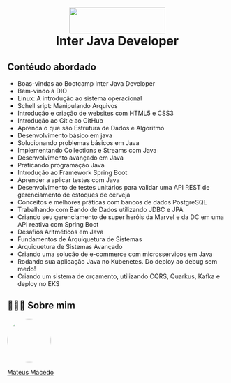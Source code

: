<h1 align="center">
<img src="https://upload.wikimedia.org/wikipedia/commons/3/36/Logo-banco-inter.svg" width="220" height="60">
 <br>
 Inter Java Developer
</h1>

## Contéudo abordado 

- Boas-vindas ao Bootcamp Inter Java Developer
- Bem-vindo à DIO
- Linux: A introdução ao sistema operacional
- Schell sript: Manipulando Arquivos
- Introdução e criação de websites com HTML5 e CSS3
- Introdução ao Git e ao GitHub
- Aprenda o que são Estrutura de Dados e Algoritmo
- Desenvolvimento básico em java
- Solucionando problemas básicos em Java
- Implementando Collections e Streams com Java
- Desenvolvimento avançado em Java
- Praticando programação Java
- Introdução ao Framework Spring Boot
- Aprender a aplicar testes com Java
- Desenvolvimento de testes unitários para validar uma API REST de gerenciamento de estoques de cerveja
- Conceitos e melhores práticas com bancos de dados PostgreSQL
- Trabalhando com Bando de Dados utilizando JDBC e JPA 
- Criando seu gerenciamento de super heróis da Marvel e da DC em uma API reativa com Spring Boot 
- Desafios Aritméticos em Java
- Fundamentos de Arquiquetura de Sistemas
- Arquiquetura de Sistemas Avançado
- Criando uma solução de e-commerce com microsservicos em Java
- Rodando sua aplicação Java no Kubenetes. Do deploy ao debug sem medo!
- Criando um sistema de orçamento, utilizando CQRS, Quarkus, Kafka e deploy no EKS

## 👨🏻‍🚀 Sobre mim
<a href="https://www.linkedin.com/in/mateus-macedo-937a32163/">
 <img style="border-radius:50%" width="100px; "src="https://avatars.githubusercontent.com/u/63172367?s=460&u=11fd26ea8a7f5663d7707d7ef254e4f8bfca1b05&v=4"/>
 <p>Mateus Macedo</p>
</a>
